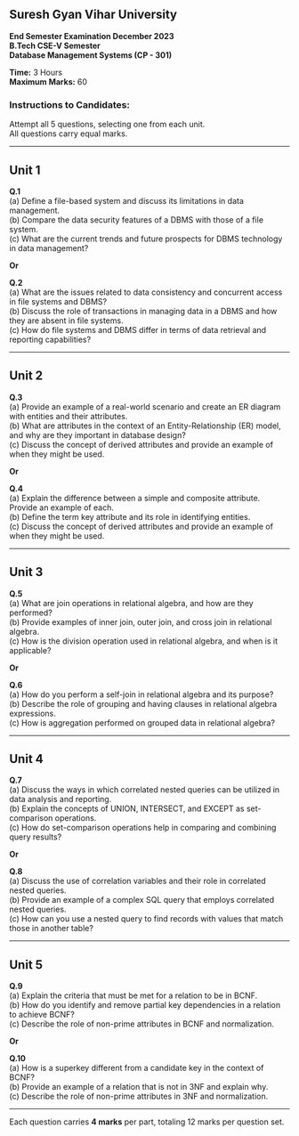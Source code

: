 ## Suresh Gyan Vihar University  
**End Semester Examination December 2023**  
**B.Tech CSE-V Semester**  
**Database Management Systems (CP - 301)**

**Time:** 3 Hours  
**Maximum Marks:** 60

### Instructions to Candidates:
Attempt all 5 questions, selecting one from each unit.  
All questions carry equal marks.

---

## Unit 1
**Q.1**  
(a) Define a file-based system and discuss its limitations in data management.  
(b) Compare the data security features of a DBMS with those of a file system.  
(c) What are the current trends and future prospects for DBMS technology in data management?  

**Or**

**Q.2**  
(a) What are the issues related to data consistency and concurrent access in file systems and DBMS?  
(b) Discuss the role of transactions in managing data in a DBMS and how they are absent in file systems.  
(c) How do file systems and DBMS differ in terms of data retrieval and reporting capabilities?

---

## Unit 2
**Q.3**  
(a) Provide an example of a real-world scenario and create an ER diagram with entities and their attributes.  
(b) What are attributes in the context of an Entity-Relationship (ER) model, and why are they important in database design?  
(c) Discuss the concept of derived attributes and provide an example of when they might be used.

**Or**

**Q.4**  
(a) Explain the difference between a simple and composite attribute. Provide an example of each.  
(b) Define the term key attribute and its role in identifying entities.  
(c) Discuss the concept of derived attributes and provide an example of when they might be used.

---

## Unit 3
**Q.5**  
(a) What are join operations in relational algebra, and how are they performed?  
(b) Provide examples of inner join, outer join, and cross join in relational algebra.  
(c) How is the division operation used in relational algebra, and when is it applicable?

**Or**

**Q.6**  
(a) How do you perform a self-join in relational algebra and its purpose?  
(b) Describe the role of grouping and having clauses in relational algebra expressions.  
(c) How is aggregation performed on grouped data in relational algebra?

---

## Unit 4
**Q.7**  
(a) Discuss the ways in which correlated nested queries can be utilized in data analysis and reporting.  
(b) Explain the concepts of UNION, INTERSECT, and EXCEPT as set-comparison operations.  
(c) How do set-comparison operations help in comparing and combining query results?

**Or**

**Q.8**  
(a) Discuss the use of correlation variables and their role in correlated nested queries.  
(b) Provide an example of a complex SQL query that employs correlated nested queries.  
(c) How can you use a nested query to find records with values that match those in another table?

---

## Unit 5
**Q.9**  
(a) Explain the criteria that must be met for a relation to be in BCNF.  
(b) How do you identify and remove partial key dependencies in a relation to achieve BCNF?  
(c) Describe the role of non-prime attributes in BCNF and normalization.

**Or**

**Q.10**  
(a) How is a superkey different from a candidate key in the context of BCNF?  
(b) Provide an example of a relation that is not in 3NF and explain why.  
(c) Describe the role of non-prime attributes in 3NF and normalization.

---

Each question carries **4 marks** per part, totaling 12 marks per question set.
